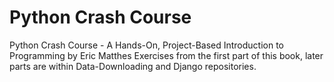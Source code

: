 # Python Crash Course
Python Crash Course - A Hands-On, Project-Based Introduction to Programming by Eric Matthes
Exercises from the first part of this book, later parts are within Data-Downloading and Django repositories.
